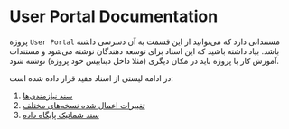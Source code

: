 # User Portal Documentation

پروژه `User Portal` مستنداتی دارد که می‌توانید از این قسمت به آن دسرسی داشته باشد. بیاد داشته باشید که این اسناد برای توسعه دهندگان نوشته می‌شود و مستندات آموزش کار با پروژه باید در مکان دیگری (مثلا داخل دیتابیس خود پروژه) نوشته شود.

در ادامه لیستی از اسناد مفید قرار داده شده است:

1. [سند نیازمندی‌ها](./requierments.md)
2. [تغییرات اعمال شده نسخه‌های مختلف](./changelog.md)
3. [سند شماتیک پایگاه داده](./database/README.md)